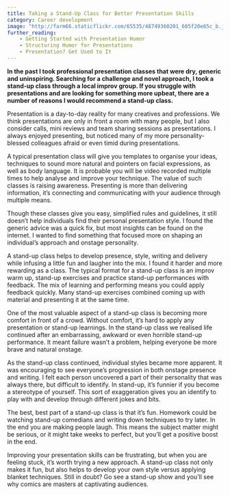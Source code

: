 ```yaml
---
title: Taking a Stand-Up Class for Better Presentation Skills
category: Career development
image: "http://farm66.staticflickr.com/65535/48749360201_605f20e65c_b.jpg"
further_reading:
    - Getting Started with Presentation Humor
    - Structuring Humor for Presentations
    - Presentation? Get Used to It
---
```


**In the past I took professional presentation classes that were dry, generic and uninspiring. Searching for a challenge and novel approach, I took a stand-up class through a local improv group. If you struggle with presentations and are looking for something more upbeat, there are a number of reasons I would recommend a stand-up class.**

Presentation is a day-to-day reality for many creatives and professions. We think presentations are only in front a room with many people, but I also consider calls, mini reviews and team sharing sessions as presentations. I always enjoyed presenting, but noticed many of my more personality-blessed colleagues afraid or even timid during presentations.

A typical presentation class will give you templates to organise your ideas, techniques to sound more natural and pointers on facial expressions, as well as body language. It is probable you will be video recorded multiple times to help analyse and improve your technique. The value of such classes is raising awareness. Presenting is more than delivering information, it’s connecting and communicating with your audience through multiple means.

Though these classes give you easy, simplified rules and guidelines, it still doesn’t help individuals find their personal presentation style. I found the generic advice was a quick fix, but most insights can be found on the internet. I wanted to find something that focused more on shaping an individual’s approach and onstage personality.

A stand-up class helps to develop presence, style, writing and delivery while infusing a little fun and laugher into the mix. I found it harder and more rewarding as a class. The typical format for a stand-up class is an improv warm up, stand-up exercises and practice stand-up performances with feedback. The mix of learning and performing means you could apply feedback quickly. Many stand-up exercises combined coming up with material and presenting it at the same time. 

One of the most valuable aspect of a stand-up class is becoming more comfort in front of a crowd. Without comfort, it’s hard to apply any presentation or stand-up learnings. In the stand-up class we realised life continued after an embarrassing, awkward or even horrible stand-up performance. It meant failure wasn’t a problem, helping everyone be more brave and natural onstage. 

As the stand-up class continued, individual styles became more apparent. It was encouraging to see everyone’s progression in both onstage presence and writing. I felt each person uncovered a part of their personality that was always there, but difficult to identify. In stand-up, it’s funnier if you become a stereotype of yourself. This sort of exaggeration gives you an identify to play with and develop through different jokes and bits. 

The best, best part of a stand-up class is that it’s fun. Homework could be watching stand-up comedians and writing down techniques to try later. In the end you are making people laugh. This means the subject matter might be serious, or it might take weeks to perfect, but you’ll get a positive boost in the end. 

Improving your presentation skills can be frustrating, but when you are feeling stuck, it’s worth trying a new approach. A stand-up class not only makes it fun, but also helps to develop your own style versus applying blanket techniques. Still in doubt? Go see a stand-up show and you’ll see why comics are masters at captivating audiences.